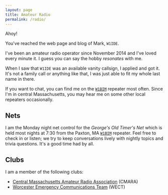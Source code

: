 ```yaml
---
layout: page
title: Amateur Radio
permalink: /radio/
---
```


Ahoy!

You've reached the web page and blog of Mark, `W1IDE`.

I've been an amateur radio operator since November 2014 and I've loved every minute it. I guess you can say the hobby *resonates* with me.

When I saw that `W1IDE` was an available vanity callsign, I applied and got it. It's not a family call or anything like that, I was just able to fit my whole last name in there.

If you want to chat, you can find me on the [`W1BIM`](http://www.cmara.org/) repeater most often. Since I'm in central Massachusetts, you may hear me on some other local repeaters occasionally.

## Nets

I am the Monday night net control for the *George's Old Timer's Net* which is held most nights at 7:30 from the Paxton, MA [`W1BIM`](http://www.cmara.org/) repeater. Feel free to check in or listen; we try to keep conversations lively with nightly topics and trivia questions. It's a good time had by all.

## Clubs

I am a member of the following clubs:

* [Central Massachusetts Amateur Radio Association](http://www.cmara.org) (CMARA)
* [Worcester Emergency Communications Team](http://www.wect.org/) (WECT)
